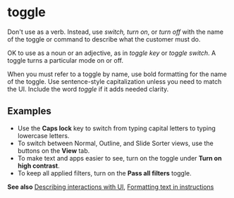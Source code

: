 # toggle

Don't use as a verb. Instead, use *switch, turn on*, or *turn off* with the name of the toggle or command to describe what the customer must do.  

OK to use as a noun or an adjective, as in *toggle key* or *toggle switch*. A toggle turns a particular mode on or off.  

When you must refer to a toggle by name, use bold formatting for the name of the toggle. Use sentence-style capitalization unless you need to match the UI. Include the word *toggle* if it adds needed clarity.

## Examples

- Use the **Caps lock** key to switch from typing capital letters to typing lowercase letters.  
- To switch between Normal, Outline, and Slide Sorter views, use the buttons on the **View** tab.  
- To make text and apps easier to see, turn on the toggle under **Turn on high contrast**.  
- To keep all applied filters, turn on the **Pass all filters** toggle.  

**See also** [Describing interactions with UI](~/procedures-instructions/describing-interactions-with-ui.md), [Formatting text in instructions](~/procedures-instructions/formatting-text-in-instructions.md)
